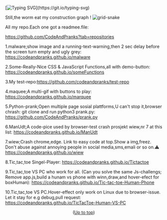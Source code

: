 <a id="up"></a>

[![Typing SVG](https://readme-typing-svg.demolab.com?font=Fira+Code&duration=2000&pause=500&color=F7697A&background=A1A1A100&width=435&lines=Code+And+Pranks+info+and%2C+;+live+demo+links+for+code+fun.)](https://git.io/typing-svg)

Still,the worm eat my construction graph !
![grid-snake](https://user-images.githubusercontent.com/94220731/198875879-db8010bf-01c8-4f34-98c7-3dd8a0a6e734.svg)

All my repo.Each one got a readmee.file:

https://github.com/CodeAndPranks?tab=repositories

1.malware;show image and a running-text-warning,then 2 sec delay before the screen turn empty and ugly grey:
https://codeandpranks.github.io/malware 

2.Some-Really-Nice CSS & JavaScript Functions,all with demo-button:
https://codeandpranks.github.io/someFunctions

3.My test-repo:https://github.com/codeandpranks/test-repo

4.maquee;A multi-gif with buttons to play:
https://codeandpranks.github.io/marquee

5.Python-prank;Open multiple page sosial plattforms,U can't stop it,browser chrash:
git clone and run python3 prank.py:
https://github.com/CodeAndPranks/prank.py

6.ManUdt;A code-pice used by browser-test crash prosjekt wiew,nr 7 at this list:
https://codeandpranks.github.io/ManUdt

7.wiew;Crash chrome,edge.
Link to easy code at top.Show a img,freez.
Don't abuse against annoying people in social media,sms,emali or so on.⚠️
https://codeandpranks.github.io/wiew

8.Tic,tac,toe Singel-Player:
https://codeandpranks.github.io/Tictactoe

9.Tic,tac,toe VS PC who work for all.
(Can you solve the same Js-challengs;
Remove app.js,build a hunam vs phone with winn,draw,and hover-efect for boxHuman):
https://codeandpranks.github.io/Tic-tac-toe-Human-Phone

10.Tic,tac,toe VS PC.Hover-effect only work on Linux due to browser-issue.
Let it stay for e.g debug,pull request:
https://codeandpranks.github.io/TicTacToe-Human-VS-PC

<p align="center">(<a href="#up">Up to top</a>)</p>
